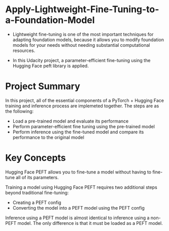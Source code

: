 # Apply-Lightweight-Fine-Tuning-to-a-Foundation-Model


* Lightweight fine-tuning is one of the most important techniques for adapting foundation models, because it allows you to modify foundation models for your needs without needing substantial computational resources.

* In this Udacity project, a parameter-efficient fine-tuning using the Hugging Face peft library is applied.

# Project Summary
In this project, all of the essential components of a PyTorch + Hugging Face training and inference process are implemeted together. The steps are as the following:

* Load a pre-trained model and evaluate its performance
* Perform parameter-efficient fine tuning using the pre-trained model
* Perform inference using the fine-tuned model and compare its performance to the original model

# Key Concepts
Hugging Face PEFT allows you to fine-tune a model without having to fine-tune all of its parameters.

Training a model using Hugging Face PEFT requires two additional steps beyond traditional fine-tuning:
* Creating a PEFT config
* Converting the model into a PEFT model using the PEFT config

Inference using a PEFT model is almost identical to inference using a non-PEFT model. The only difference is that it must be loaded as a PEFT model.
